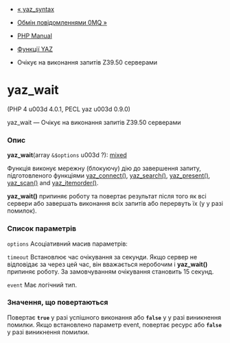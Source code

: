 - [« yaz_syntax](function.yaz-syntax.md)
- [Обмін повідомленнями 0MQ »](book.zmq.md)

- [PHP Manual](index.md)
- [Функції YAZ](ref.yaz.md)
- Очікує на виконання запитів Z39.50 серверами

# yaz_wait

(PHP 4 u003d 4.0.1, PECL yaz u003d 0.9.0)

yaz_wait — Очікує на виконання запитів Z39.50 серверами

### Опис

**yaz_wait**(array `&$options` u003d ?):
[mixed](language.types.declarations.md#language.types.declarations.mixed)

Функція виконує мережну (блокуючу) дію до завершення запиту,
підготовленого функціями [yaz_connect()](function.yaz-connect.md),
[yaz_search()](function.yaz-search.md),
[yaz_present()](function.yaz-present.md),
[yaz_scan()](function.yaz-scan.md) and
[yaz_itemorder()](function.yaz-itemorder.md).

**yaz_wait()** припиняє роботу та повертає результат після того як
всі сервери або завершать виконання всіх запитів або перервуть їх (у
у разі помилок).

### Список параметрів

`options`
Асоціативний масив параметрів:

`timeout`
Встановлює час очікування за секунди. Якщо сервер не відповідає за
через цей час, він вважається неробочим і **yaz_wait()**
припиняє роботу. За замовчуванням очікування становить 15 секунд.

`event`
Має логічний тип.

### Значення, що повертаються

Повертає **`true`** у разі успішного виконання або **`false`** у
у разі виникнення помилки. Якщо встановлено параметр event,
повертає ресурс або **`false`** у разі виникнення помилки.
